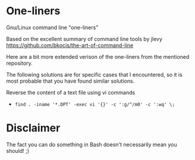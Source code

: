 # One-liners
Gnu/Linux command line "one-liners"

Based on the excellent summary of command line tools by jlevy 
https://github.com/bkocis/the-art-of-command-line

Here are a bit more extended verison of the one-liners from the mentioned repository. 

The following solutions are for specific cases that I encountered, so it is most probable that you have found similar solutions.  

Reverse the content of a text file using vi commands 

- `find . -iname '*.DPT' -exec vi '{}' -c ':g/^/m0' -c ':wq' \;`




# Disclaimer 

The fact you can do something in Bash doesn't necessarily mean you should! ;)

